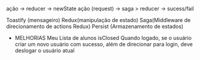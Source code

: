 ação -> reducer -> newState
ação (request) -> saga > reducer -> sucess/fail

Toastify (mensageiro)
Redux(manipulação de estado)
Saga(Middleware de direcionamento de actions Redux)
Persist (Armazenamento de estados)

- MELHORIAS
 Meu Lista de alunos isClosed
Quando logado, se o usuário criar um novo usuário com sucesso, além de direcionar para login, deve deslogar o usuário atual
